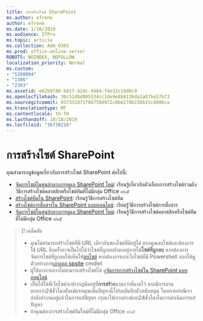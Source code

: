 ```yaml
---
title: การสร้างไซต์ SharePoint
ms.author: efrene
author: efrene
ms.date: 1/16/2019
ms.audience: ITPro
ms.topic: article
ms.collection: Adm_O365
ms.prod: office-online-server
ROBOTS: NOINDEX, NOFOLLOW
localization_priority: Normal
ms.custom:
- "5200004"
- "1386"
- "2303"
ms.assetid: e62b9f80-b017-42dc-9464-f4e32c19d6c9
ms.openlocfilehash: 30c51d84005534cc1de9e8b8136da1a07be57b73
ms.sourcegitcommit: 037331d71f06750d972c0b6278b23bb15c4806ca
ms.translationtype: MT
ms.contentlocale: th-TH
ms.lasthandoff: 10/18/2019
ms.locfileid: "36738216"
---
```

# <a name="create-a-sharepoint-site"></a>การสร้างไซต์ SharePoint

คุณสามารถดูข้อมูลเกี่ยวกับการสร้างไซต์ SharePoint ต่อไปนี้:
- [จัดการไซต์ในศูนย์กลางการดูแล SharePoint ใหม่](https://docs.microsoft.com/sharepoint/manage-site-creation): เรียนรู้เกี่ยวกับตัวเลือกการสร้างไซต์รวมถึงวิธีการสร้างไซต์คลาสสิกหรือไซต์ทีมที่ไม่มีกลุ่ม Office ๓๖๕
- [สร้างไซต์ทีมใน SharePoint](https://support.office.com/article/create-a-team-site-in-sharepoint-ef10c1e7-15f3-42a3-98aa-b5972711777d): เรียนรู้วิธีการสร้างไซต์ทีม
- [สร้างไซต์การสื่อสารใน SharePoint แบบออนไลน์](https://support.office.com/article/7fb44b20-a72f-4d2c-9173-fc8f59ba50eb): เรียนรู้วิธีการสร้างไซต์การสื่อสาร
- [จัดการไซต์ในศูนย์กลางการดูแล SharePoint ใหม่](https://docs.microsoft.com/sharepoint/manage-sites-in-new-admin-center#create-a-site): เรียนรู้วิธีการสร้างไซต์คลาสสิกหรือไซต์ทีมที่ไม่มีกลุ่ม Office ๓๖๕


  
> [! เคล็ดลับ
> - คุณไม่สามารถสร้างไซต์ที่มี URL เดียวกันของไซต์ที่มีอยู่ได้ หากคุณลบไซต์และต้องการใช้ URL อีกครั้งอาจเป็นไปได้ว่าไซต์ที่ถูกลบยังคงอยู่ภายใต้**ไซต์ที่ถูกลบ** หากต้องการจัดการไซต์ที่ถูกลบให้เห็นให้[ลบไซต์](https://docs.microsoft.com/sharepoint/manage-sites-in-new-admin-center#delete-a-site) หากต้องการเอาเว็บไซต์ที่มี Powershell ออกให้ดูตัวอย่างการ[เอาออก spsite](https://docs.microsoft.com/sharepoint/manage-sites-in-new-admin-center#delete-a-site) cmdlet
> - ผู้ใช้บางรายอาจไม่สามารถสร้างไซต์ได้ ดู[จัดการการสร้างไซต์ใน SharePoint แบบออนไลน์](https://docs.microsoft.com/sharepoint/manage-site-creation)
> - เป็นไปได้ที่เว็บไซต์จะปรากฏติดอยู่ที่**การสร้าง**นานกว่าที่คาดไว้ หากมีการผ่านมากกว่า24ชั่วโมงตั้งแต่แรกคุณเห็นปัญหานี้โปรดบันทึกตั๋วสนับสนุน ในหลายกรณีเรากำลังทำงานอยู่แล้วในการแก้ปัญหา กรุณาให้เราอย่างน้อย24ชั่วโมงในการดำเนินการแก้ปัญหา
> - ถ้าคุณต้องการสร้างไซต์ทีมใหม่ที่ไม่มีกลุ่ม Office ๓๖๕ 


